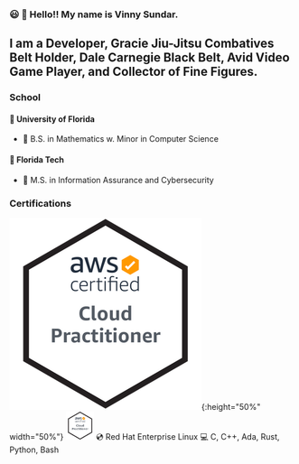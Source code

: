 ### :smiley: :wave: Hello!! My name is Vinny Sundar. 
## I am a Developer, Gracie Jiu-Jitsu Combatives Belt Holder, Dale Carnegie Black Belt, Avid Video Game Player, and Collector of Fine Figures.
### School
#### :school_satchel: University of Florida 
- :scroll: B.S. in Mathematics w. Minor in Computer Science
#### :school_satchel: Florida Tech 
- :scroll: M.S. in Information Assurance and Cybersecurity
### Certifications
![AWS Certified Cloud Practitioner](CertBadges/AWS-CloudPractitioner-2020.png){:height="50%" width="50%"}
<img src="https://github.com/vsundar95/vsundar95/blob/README/CertBadges/AWS-CloudPractitioner-2020.png" width="50px" height="50px" />
:cd: Red Hat Enterprise Linux
:computer: C, C++, Ada, Rust, Python, Bash

